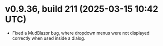# v0.9.36, build 211 (2025-03-15 10:42 UTC)
- Fixed a MudBlazor bug, where dropdown menus were not displayed correctly when used inside a dialog.